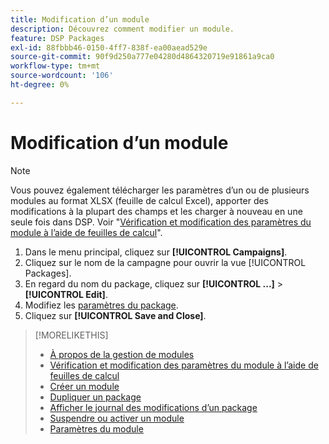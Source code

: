 ```yaml
---
title: Modification d’un module
description: Découvrez comment modifier un module.
feature: DSP Packages
exl-id: 88fbbb46-0150-4ff7-838f-ea00aead529e
source-git-commit: 90f9d250a777e04280d4864320719e91861a9ca0
workflow-type: tm+mt
source-wordcount: '106'
ht-degree: 0%

---
```


# Modification d’un module

>[!NOTE]
>
>Vous pouvez également télécharger les paramètres d’un ou de plusieurs modules au format XLSX (feuille de calcul Excel), apporter des modifications à la plupart des champs et les charger à nouveau en une seule fois dans DSP. Voir &quot;[Vérification et modification des paramètres du module à l’aide de feuilles de calcul](package-qa.md)&quot;.

1. Dans le menu principal, cliquez sur **[!UICONTROL Campaigns]**.
1. Cliquez sur le nom de la campagne pour ouvrir la vue [!UICONTROL Packages].
1. En regard du nom du package, cliquez sur **[!UICONTROL ...]** > **[!UICONTROL Edit]**.
1. Modifiez les [paramètres du package](package-settings.md).
1. Cliquez sur **[!UICONTROL Save and Close]**.

>[!MORELIKETHIS]
>
>* [À propos de la gestion de modules](package-about.md)
>* [Vérification et modification des paramètres du module à l’aide de feuilles de calcul](/help/dsp/campaign-management/packages/package-qa.md)
>* [Créer un module](package-create.md)
>* [Dupliquer un package](package-duplicate.md)
>* [Afficher le journal des modifications d’un package](package-change-log.md)
>* [Suspendre ou activer un module](package-pause-activate.md)
>* [Paramètres du module](package-settings.md)
